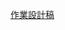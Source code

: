 [作業設計稿](https://xd.adobe.com/view/ea9c3e28-6d25-42cb-b6a5-1571c1707f05-bfcf/screen/edcec1ea-3fd4-4b13-8f2a-315d0a7dd790/specs/)
